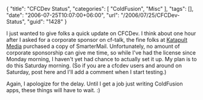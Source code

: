 {
	"title": "CFCDev Status",
	"categories": [
		"ColdFusion",
		"Misc"
	],
	"tags": [],
	"date": "2006-07-25T10:07:00+06:00",
	"url": "/2006/07/25/CFCDev-Status",
	"guid": "1428"
}

I just wanted to give folks a quick update on CFCDev. I think about one hour after I asked for a corporate sponsor on cf-talk, the fine folks at <a href="http://www.katapultmedia.com">Katapult Media</a> purchased a copy of SmarterMail. Unfortunately, no amount of corporate sponsorship can give me time, so while I've had the license since Monday morning, I haven't yet had chance to actually set it up. My plan is to do this Saturday morning. (So if you are a cfcdev users and around on Saturday, post here and I'll add a comment when I start testing.)

Again, I apologize for the delay. Until I get a job just writing ColdFusion apps, these things will have to wait. :)